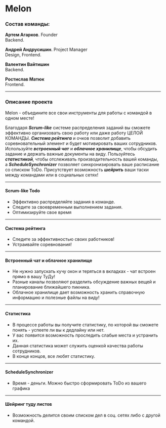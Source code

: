 # Melon

### Состав команды:
**Артем Агарков**. Founder  
Backend.  

**Андрей Андрусишин**. Project Manager  
Design, Frontend.  

**Валентин Вайтишин**     
Backend.  

**Ростислав Матюк**   
Frontend.

--------

### Описание проекта
Melon - объедините все свои инструменты для работы с командой в одном месте! 

Благодаря ***Scrum-like*** системе распределения заданий вы сможете эффективно организовать свою работу или даже работу ЦЕЛОЙ КОМАНДЫ. ***Система рейтинга*** и очков позволит добавить соревновательный элемент и будет мотивировать ваших сотрудников. Используйте ***встроенный чат*** и ***облачное хранилище***, чтобы обсудить задание и держать важные документы на виду. Пользуйтесь ***статистикой***, чтобы отслеживать производительность вашей команды, а ***ScheduleSynchronizer*** позволяет синхронизировать ваше расписание со списком ToDo. Присутствует возможность ***шейрить*** ваши таски между командами или в социальных сетях!

--------

#### Scrum-like Todo 

* Эффективно распределяйте задания в команде.
* Следите за своевременным выполнением задания.
* Оптимизируйте свое время

--------

#### Система рейтинга
* Следите за эффективностью своих работников!
* Устраивайте соревнования!

--------

#### Встроенный чат и облачное хранилище
* Не нужно запускать кучу окон и теряться в вкладках - чат встроен прямо в вашу ТуДу!
* Разные каналы позволяют разделить обсуждение важных вещей и планирование ближайшего пикника.
* Облачное хранилище дает возможность хранить справочную информацию и полезные файлы на виду!

--------

#### Статистика
* В процессе работы вы получите статистику, по которой вы сможете понять - успеете ли вы к дедлайну или нет.
* У вас появится возможность проследить слабые места и устранить их.
* Данная статистика может служить оценкой качества работы сотрудников.
* В конце концов, все любят статистику.

--------

#### ScheduleSynchronizer
* Время - деньги. Можно быстро сформировать ToDo из вашего графика

--------

#### Шейринг туду листов
* Возможность делится своим списком дел в соц. сетях либо с другой командой.

